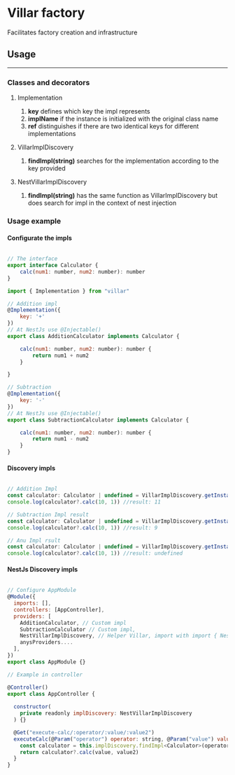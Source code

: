 # Villar factory
Facilitates factory creation and infrastructure

## Usage
-----------
### Classes and decorators

1. Implementation
    1. **key** defines which key the impl represents
    2. **implName** if the instance is initialized with the original class name
    3. **ref** distinguishes if there are two identical keys for different implementations

2. VillarImplDiscovery
    1. **findImpl<T>(string)** searches for the implementation according to the key provided

3. NestVillarImplDiscovery
    1. **findImpl<T>(string)** has the same function as VillarImplDiscovery but does search for impl in the context of nest injection

### Usage example

#### Configurate the impls

```javascript

// The interface
export interface Calculator {
    calc(num1: number, num2: number): number
}

import { Implementation } from "villar"

// Addition impl
@Implementation({
    key: '+'
})
// At NestJs use @Injectable()
export class AdditionCalculator implements Calculator {

    calc(num1: number, num2: number): number {
        return num1 + num2
    }

}

// Subtraction
@Implementation({
    key: '-'
})
// At NestJs use @Injectable()
export class SubtractionCalculator implements Calculator {

    calc(num1: number, num2: number): number {
        return num1 - num2
    }
}

```

#### Discovery impls

```javascript

// Addition Impl
const calculator: Calculator | undefined = VillarImplDiscovery.getInstance().findImpl<Calculator>('+')
console.log(calculator?.calc(10, 1)) //result: 11

// Subtraction Impl result
const calculator: Calculator | undefined = VillarImplDiscovery.getInstance().findImpl<Calculator>('-')
console.log(calculator?.calc(10, 1)) //result: 9

// Anu Impl rsult
const calculator: Calculator | undefined = VillarImplDiscovery.getInstance().findImpl<Calculator>('any_key')
console.log(calculator?.calc(10, 1)) //result: undefined

```

#### NestJs Discovery impls

```javascript

// Configure AppModule
@Module({
  imports: [],
  controllers: [AppController],
  providers: [
    AdditionCalculator, // Custom impl
    SubtractionCalculator // Custom impl,
    NestVillarImplDiscovery, // Helper Villar, import with import { NestVillarImplDiscovery } from "villar",
    anysProviders....
  ],
})
export class AppModule {}

// Example in controller

@Controller()
export class AppController {
  
  constructor(
    private readonly implDiscovery: NestVillarImplDiscovery
  ) {}

  @Get("execute-calc/:operator/:value/:value2")
  executeCalc(@Param("operator") operator: string, @Param("value") value: number, @Param("value2") value2: number) {
    const calculator = this.implDiscovery.findImpl<Calculator>(operator)
    return calculator?.calc(value, value2)
  }
}

```